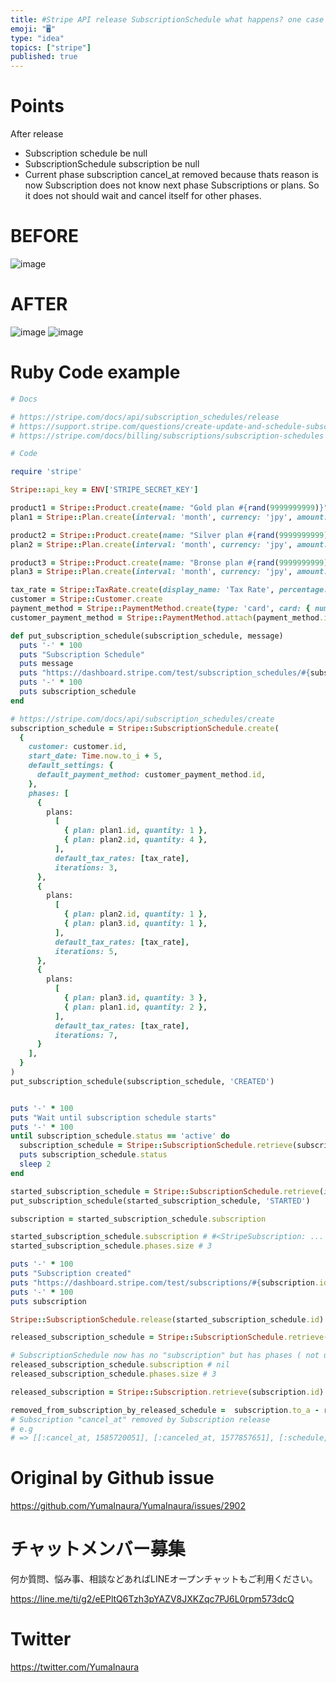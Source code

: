 ```yaml
---
title: #Stripe API release SubscriptionSchedule what happens? one case Subscr
emoji: "🖥"
type: "idea"
topics: ["stripe"]
published: true
---
```


# Points

After release

- Subscription  schedule be null
- SubscriptionSchedule  subscription be null
- Current phase subscription cancel_at removed because thats reason is now Subscription does not know next phase Subscriptions or plans. So it does not should wait and cancel itself for other phases.

# BEFORE


![image](https://user-images.githubusercontent.com/13635059/71638603-bd946100-2ca7-11ea-98bc-59edcc3fcd9f.png)

# AFTER

![image](https://user-images.githubusercontent.com/13635059/71638604-be2cf780-2ca7-11ea-8a52-d18bc4976198.png)
![image](https://user-images.githubusercontent.com/13635059/71638602-b8cfad00-2ca7-11ea-9010-6138d4724b15.png)

# Ruby Code example

```rb
# Docs

# https://stripe.com/docs/api/subscription_schedules/release
# https://support.stripe.com/questions/create-update-and-schedule-subscriptions
# https://stripe.com/docs/billing/subscriptions/subscription-schedules

# Code

require 'stripe'

Stripe::api_key = ENV['STRIPE_SECRET_KEY']

product1 = Stripe::Product.create(name: "Gold plan #{rand(9999999999)}")
plan1 = Stripe::Plan.create(interval: 'month', currency: 'jpy', amount: 5000, product: product1.id, usage_type: 'licensed')

product2 = Stripe::Product.create(name: "Silver plan #{rand(9999999999)}")
plan2 = Stripe::Plan.create(interval: 'month', currency: 'jpy', amount: 3000, product: product2.id, usage_type: 'licensed')

product3 = Stripe::Product.create(name: "Bronse plan #{rand(9999999999)}")
plan3 = Stripe::Plan.create(interval: 'month', currency: 'jpy', amount: 1000, product: product3.id, usage_type: 'licensed')

tax_rate = Stripe::TaxRate.create(display_name: 'Tax Rate', percentage: 10.0, inclusive: false)
customer = Stripe::Customer.create
payment_method = Stripe::PaymentMethod.create(type: 'card', card: { number: '4242424242424242', exp_year: 2030, exp_month: 01})
customer_payment_method = Stripe::PaymentMethod.attach(payment_method.id, customer: customer.id)

def put_subscription_schedule(subscription_schedule, message)
  puts '-' * 100
  puts "Subscription Schedule"
  puts message
  puts "https://dashboard.stripe.com/test/subscription_schedules/#{subscription_schedule.id}"
  puts '-' * 100
  puts subscription_schedule
end

# https://stripe.com/docs/api/subscription_schedules/create
subscription_schedule = Stripe::SubscriptionSchedule.create(
  {
    customer: customer.id,
    start_date: Time.now.to_i + 5,
    default_settings: {
      default_payment_method: customer_payment_method.id,
    },
    phases: [
      {
        plans:
          [
            { plan: plan1.id, quantity: 1 },
            { plan: plan2.id, quantity: 4 },
          ],
          default_tax_rates: [tax_rate],
          iterations: 3,
      },
      {
        plans:
          [
            { plan: plan2.id, quantity: 1 },
            { plan: plan3.id, quantity: 1 },
          ],
          default_tax_rates: [tax_rate],
          iterations: 5,
      },
      {
        plans:
          [
            { plan: plan3.id, quantity: 3 },
            { plan: plan1.id, quantity: 2 },
          ],
          default_tax_rates: [tax_rate],
          iterations: 7,
      }
    ],
  }
)
put_subscription_schedule(subscription_schedule, 'CREATED')


puts '-' * 100
puts "Wait until subscription schedule starts"
puts '-' * 100
until subscription_schedule.status == 'active' do
  subscription_schedule = Stripe::SubscriptionSchedule.retrieve(subscription_schedule.id)
  puts subscription_schedule.status
  sleep 2
end

started_subscription_schedule = Stripe::SubscriptionSchedule.retrieve(id: subscription_schedule.id, expand: ['subscription'])
put_subscription_schedule(started_subscription_schedule, 'STARTED')

subscription = started_subscription_schedule.subscription

started_subscription_schedule.subscription # #<StripeSubscription: ...
started_subscription_schedule.phases.size # 3

puts '-' * 100
puts "Subscription created"
puts "https://dashboard.stripe.com/test/subscriptions/#{subscription.id}"
puts '-' * 100
puts subscription

Stripe::SubscriptionSchedule.release(started_subscription_schedule.id)

released_subscription_schedule = Stripe::SubscriptionSchedule.retrieve(id: subscription_schedule.id, expand: ['subscription'])

# SubscriptionSchedule now has no "subscription" but has phases ( not used ? )
released_subscription_schedule.subscription # nil
released_subscription_schedule.phases.size # 3

released_subscription = Stripe::Subscription.retrieve(subscription.id)

removed_from_subscription_by_released_schedule =  subscription.to_a - released_subscription.to_a
# Subscription "cancel_at" removed by Subscription release
# e.g
# => [[:cancel_at, 1585720051], [:canceled_at, 1577857651], [:schedule, "sub_sched_1Fw03HCmti5jpytUpJMypWcA"]]

```

# Original by Github issue

https://github.com/YumaInaura/YumaInaura/issues/2902








<!-- Update From Qiita API -->

# チャットメンバー募集


何か質問、悩み事、相談などあればLINEオープンチャットもご利用ください。

https://line.me/ti/g2/eEPltQ6Tzh3pYAZV8JXKZqc7PJ6L0rpm573dcQ





# Twitter


https://twitter.com/YumaInaura


<!-- Update From Qiita API -->


